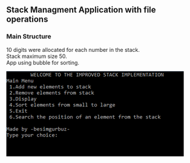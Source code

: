 ## Stack Managment Application with file operations


### Main Structure
10 digits were allocated for each number in the stack. <br>
Stack maximum size 50. <br>
App using bubble for sorting. <br>

![Screenshot](screenshot.png) <br>

